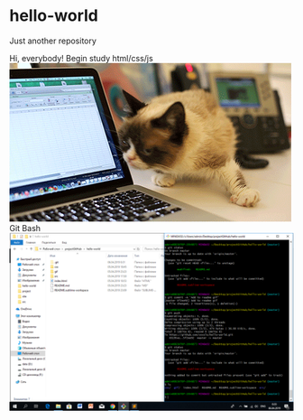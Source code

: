 # hello-world
Just another repository

Hi, everybody!
Begin study html/css/js
![vovslo](gif/cat_pc.gif)
Git Bash
![](gif/screenshot.bmp)